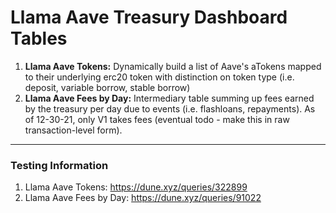 # Llama Aave Treasury Dashboard Tables

1. **Llama Aave Tokens:** Dynamically build a list of Aave's aTokens mapped to their underlying erc20 token with distinction on token type (i.e. deposit, variable borrow, stable borrow)
2. **Llama Aave Fees by Day:** Intermediary table summing up fees earned by the treasury per day due to events (i.e. flashloans, repayments). As of 12-30-21, only V1 takes fees (eventual todo - make this in raw transaction-level form).


----

### Testing Information
1. Llama Aave Tokens: https://dune.xyz/queries/322899
2. Llama Aave Fees by Day: https://dune.xyz/queries/91022
